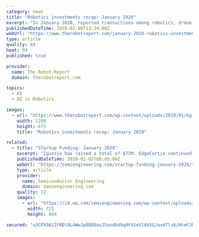 ```yaml
---
category: news
title: "Robotics investments recap: January 2020"
excerpt: "In January 2020, reported transactions among robotics, drone, autonomous vehicles, and artificial intelligence companies totaled $1.16 billion. There were fewer deals around self-driving vehicles than in the past several months, but investors still supported supply chain, surgical systems, and agricultural automation. At the same time ..."
publishedDateTime: 2020-02-06T13:34:00Z
webUrl: "https://www.therobotreport.com/january-2020-robotics-investments-recap/"
type: article
quality: 84
heat: 94
published: true

provider:
  name: The Robot Report
  domain: therobotreport.com

topics:
  - AI
  - AI in Robotics

images:
  - url: "https://www.therobotreport.com/wp-content/uploads/2019/01/bg-robotic-omnichannel-fulfillmentflexbot-with-order1200xx3840-2160-0-0.png"
    width: 1200
    height: 675
    title: "Robotics investments recap: January 2020"

related:
  - title: "Startup Funding: January 2020"
    excerpt: "Iguazio has raised a total of $72M. EdgeCortix continued its seed funding round, raising $1M and bringing total investment to $4M. Based in Singapore and Tokyo, the startup has an edge-AI acceleration engine that automates AI model fine-tuning, deployment, and acceleration on edge devices. Key is the company’s software and hardware co-design ..."
    publishedDateTime: 2020-02-05T08:05:00Z
    webUrl: "https://semiengineering.com/startup-funding-january-2020/"
    type: article
    provider:
      name: Semiconductor Engineering
      domain: semiengineering.com
    quality: 22
    images:
      - url: "https://i0.wp.com/semiengineering.com/wp-content/uploads/2019/11/fluctuating-market-graph.jpg?fit=721%2C484&#038;ssl=1"
        width: 721
        height: 484

secured: "u3CPX9A1IF0Dl9L4WwJp8DDOasJ5und0d9q9FXSeVlAk5G/wvATlz8/HteFJMf84fBxsi91yaUVm/8nOGmzDRJBZ+9Wc2xXMMz4ajcD7SUfJRMIQquj7L/oUl6E3syMLxY/XEcceAfClfIfqhER3vG2wYDE71RQBB2+hdepS1V124drIOEF8M68FYTOZr67JxYUPHOo/QN/NjgU5cFZdF0nCg/TARqUS0CvlllFAYQp2g7MIukY5URLd4W0GJ5Y3jvuIHj+rr29jC2yT3gocv4tgMW91+14QsB9fm6rwn2VPW8HyOdN6pVd9I6T+O+LR;r6VeLhOLNWkAENY62vliXQ=="
---
```


